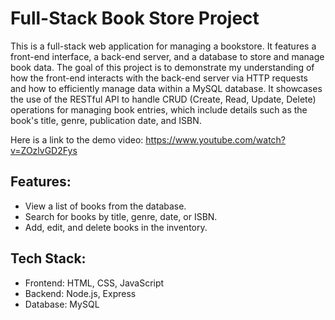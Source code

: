 # Full-Stack Book Store Project
This is a full-stack web application for managing a bookstore. It features a front-end interface, a back-end server, and a database to store and manage book data. The goal of this project is to demonstrate my understanding of how the front-end interacts with the back-end server via HTTP requests and how to efficiently manage data within a MySQL database. It showcases the use of the RESTful API to handle CRUD (Create, Read, Update, Delete) operations for managing book entries, which include details such as the book's title, genre, publication date, and ISBN.

Here is a link to the demo video: https://www.youtube.com/watch?v=ZOzlvGD2Fys



## Features:
- View a list of books from the database.
- Search for books by title, genre, date, or ISBN.
- Add, edit, and delete books in the inventory.

## Tech Stack:
- Frontend: HTML, CSS, JavaScript
- Backend: Node.js, Express
- Database: MySQL
